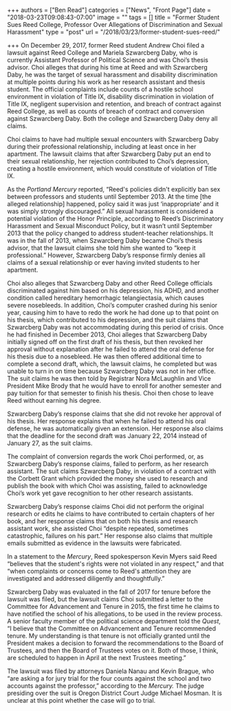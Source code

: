 +++
authors = ["Ben Read"]
categories = ["News", "Front Page"]
date = "2018-03-23T09:08:43-07:00"
image = ""
tags = []
title = "Former Student Sues Reed College, Professor Over Allegations of Discrimination and Sexual Harassment"
type = "post"
url = "/2018/03/23/former-student-sues-reed/"

+++
On December 29, 2017, former Reed student Andrew Choi filed a lawsuit against Reed College and Mariela Szwarcberg Daby, who is currently Assistant Professor of Political Science and was Choi’s thesis advisor. Choi alleges that during his time at Reed and with Szwarcberg Daby, he was the target of sexual harassment and disability discrimination at multiple points during his work as her research assistant and thesis student. The official complaints include counts of a hostile school environment in violation of Title IX, disability discrimination in violation of Title IX, negligent supervision and retention, and breach of contract against Reed College, as well as counts of breach of contract and conversion against Szwarcberg Daby. Both the college and Szwarcberg Daby deny all claims.

Choi claims to have had multiple sexual encounters with Szwarcberg Daby during their professional relationship, including at least once in her apartment. The lawsuit claims that after Szwarcberg Daby put an end to their sexual relationship, her rejection contributed to Choi’s depression, creating a hostile environment, which would constitute of violation of Title IX. 

As the _Portland Mercury_ reported, “Reed's policies didn't explicitly ban sex between professors and students until September 2013. At the time \[the alleged relationship\] happened, policy said it was just ‘inappropriate’ and it was simply strongly discouraged.” All sexual harassment is considered a potential violation of the Honor Principle, according to Reed’s Discriminatory Harassment and Sexual Misconduct Policy, but it wasn’t until September 2013 that the policy changed to address student-teacher relationships. It was in the fall of 2013, when Szwarcberg Daby became Choi’s thesis advisor, that the lawsuit claims she told him she wanted to “keep it professional.” However, Szwarcberg Daby’s response firmly denies all claims of a sexual relationship or ever having invited students to her apartment. 

Choi also alleges that Szwarcberg Daby and other Reed College officials discriminated against him based on his depression, his ADHD, and another condition called hereditary hemorrhagic telangiectasia, which causes severe nosebleeds. In addition, Choi’s computer crashed during his senior year, causing him to have to redo the work he had done up to that point on his thesis, which contributed to his depression, and the suit claims that Szwarcberg Daby was not accommodating during this period of crisis. Once he had finished in December 2013, Choi alleges that Szwarcberg Daby initially signed off on the first draft of his thesis, but then revoked her approval without explanation after he failed to attend the oral defense for his thesis due to a nosebleed. He was then offered additional time to complete a second draft, which, the lawsuit claims, he completed but was unable to turn in on time because Szwarcberg Daby was not in her office. The suit claims he was then told by Registrar Nora McLaughlin and Vice President Mike Brody that he would have to enroll for another semester and pay tuition for that semester to finish his thesis. Choi then chose to leave Reed without earning his degree.

Szwarcberg Daby’s response claims that she did not revoke her approval of his thesis. Her response explains that when he failed to attend his oral defense, he was automatically given an extension. Her response also claims that the deadline for the second draft was January 22, 2014 instead of January 27, as the suit claims. 

The complaint of conversion regards the work Choi performed, or, as Szwarcberg Daby’s response claims, failed to perform, as her research assistant. The suit claims Szwarcberg Daby, in violation of a contract with the Corbett Grant which provided the money she used to research and publish the book with which Choi was assisting, failed to acknowledge Choi’s work yet gave recognition to her other research assistants.

Szwarcberg Daby’s response claims Choi did not perform the original research or edits he claims to have contributed to certain chapters of her book, and her response claims that on both his thesis and research assistant work, she assisted Choi “despite repeated, sometimes catastrophic, failures on his part.” Her response also claims that multiple emails submitted as evidence in the lawsuits were fabricated.

In a statement to the _Mercury_, Reed spokesperson Kevin Myers said Reed “believes that the student's rights were not violated in any respect,” and that “when complaints or concerns come to Reed's attention they are investigated and addressed diligently and thoughtfully.” 

Szwarcberg Daby was evaluated in the fall of 2017 for tenure before the lawsuit was filed, but the lawsuit claims Choi submitted a letter to the Committee for Advancement and Tenure in 2015, the first time he claims to have notified the school of his allegations, to be used in the review process. A senior faculty member of the political science department told the _Quest_, “I believe that the Committee on Advancement and Tenure recommended tenure. My understanding is that tenure is not officially granted until the President makes a decision to forward the recommendations to the Board of Trustees, and then the Board of Trustees votes on it. Both of those, I think, are scheduled to happen in April at the next Trustees meeting.”

The lawsuit was filed by attorneys Daniela Nanau and Kevin Brague, who “are asking a for jury trial for the four counts against the school and two accounts against the professor,” according to the _Mercury._ The judge presiding over the suit is Oregon District Court Judge Michael Mosman. It is unclear at this point whether the case will go to trial. 